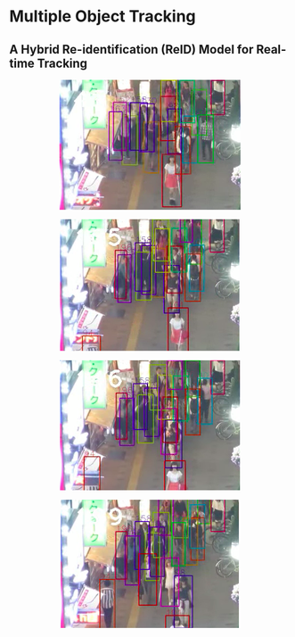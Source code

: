 # Multiple Object Tracking

## A Hybrid Re-identification (ReID) Model for Real-time Tracking

<p align="center"><img src=https://github.com/Solarbird2017/Multiple-Object-Tracking/blob/main/mot-1.png alt="Comparison"></p>
<p align="center"><img src=https://github.com/Solarbird2017/Multiple-Object-Tracking/blob/main/mot-2.png alt="Comparison"></p>
<p align="center"><img src=https://github.com/Solarbird2017/Multiple-Object-Tracking/blob/main/mot-3.png alt="Comparison"></p>
<p align="center"><img src=https://github.com/Solarbird2017/Multiple-Object-Tracking/blob/main/mot-4.png alt="Comparison"></p>


 
